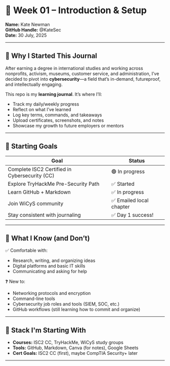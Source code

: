 # 🚀 Week 01 – Introduction & Setup

**Name:** Kate Newman  
**GitHub Handle:** @KateSec  
**Date:** 30 July, 2025

---

## 🧠 Why I Started This Journal

After earning a degree in international studies and working across nonprofits, activism, museums, customer service, and administration, I’ve decided to pivot into **cybersecurity**—a field that’s in-demand, futureproof, and intellectually engaging.

This repo is my **learning journal**. It’s where I’ll:
- Track my daily/weekly progress
- Reflect on what I’ve learned
- Log key terms, commands, and takeaways
- Upload certificates, screenshots, and notes
- Showcase my growth to future employers or mentors

---

## 🎯 Starting Goals

| Goal | Status |
|------|--------|
| Complete ISC2 Certified in Cybersecurity (CC) | 🟢 In progress |
| Explore TryHackMe Pre-Security Path | ✅ Started |
| Learn GitHub + Markdown | ✅ In progress |
| Join WiCyS community | ✅ Emailed local chapter |
| Stay consistent with journaling | ✅ Day 1 success! |

---

## 🧭 What I Know (and Don’t)

✅ Comfortable with:
- Research, writing, and organizing ideas
- Digital platforms and basic IT skills
- Communicating and asking for help

❓ New to:
- Networking protocols and encryption
- Command-line tools
- Cybersecurity job roles and tools (SIEM, SOC, etc.)
- GitHub workflows (still learning how to commit and organize)

---

## 🧱 Stack I'm Starting With

- **Courses:** ISC2 CC, TryHackMe, WiCyS study groups
- **Tools:** GitHub, Markdown, Canva (for notes), Google Sheets
- **Cert Goals:** ISC2 CC (first), maybe CompTIA Security+ later

---
